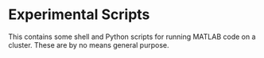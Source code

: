 # Experimental Scripts
This contains some shell and Python scripts for running MATLAB code on a cluster. These are by no means general purpose.